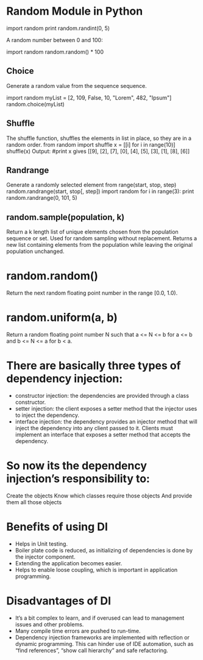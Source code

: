 # Random Module in Python
import random
print random.randint(0, 5)

A random number between 0 and 100:

import random
random.random() * 100

## Choice 
Generate a random value from the sequence sequence.

import random
myList = [2, 109, False, 10, "Lorem", 482, "Ipsum"]
random.choice(myList)

## Shuffle
The shuffle function, shuffles the elements in list in place, so they are in a random order.
from random import shuffle
x = [[i] for i in range(10)]
shuffle(x)
Output:
#print x  gives  [[9], [2], [7], [0], [4], [5], [3], [1], [8], [6]]

## Randrange
Generate a randomly selected element from range(start, stop, step)
random.randrange(start, stop[, step])
import random
for i in range(3):
    print random.randrange(0, 101, 5)

## random.sample(population, k)
Return a k length list of unique elements chosen from the population sequence or set. Used for random sampling without replacement. Returns a new list containing elements from the population while leaving the original population unchanged.

# random.random()
Return the next random floating point number in the range [0.0, 1.0).

# random.uniform(a, b)
Return a random floating point number N such that a <= N <= b for a <= b and b <= N <= a for b < a.

# There are basically three types of dependency injection:
* constructor injection: the dependencies are provided through a class constructor.
* setter injection: the client exposes a setter method that the injector uses to inject the dependency.
* interface injection: the dependency provides an injector method that will inject the dependency into any client passed to it. Clients must implement an interface that exposes a setter method that accepts the dependency.

# So now its the dependency injection’s responsibility to:

Create the objects
Know which classes require those objects
And provide them all those objects


# Benefits of using DI
* Helps in Unit testing.
* Boiler plate code is reduced, as initializing of dependencies is done by the injector component.
* Extending the application becomes easier.
* Helps to enable loose coupling, which is important in application programming.
# Disadvantages of DI
* It’s a bit complex to learn, and if overused can lead to management issues and other problems.
* Many compile time errors are pushed to run-time.
* Dependency injection frameworks are implemented with reflection or dynamic programming. This can hinder use of IDE automation, such as “find references”, “show call hierarchy” and safe refactoring.